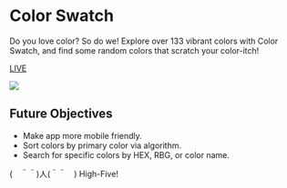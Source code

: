 # Color Swatch
Do you love color?  So do we!  Explore over 133 vibrant colors with Color Swatch, and find some random colors that scratch your color-itch!

[LIVE](https://kw-color-swatch.herokuapp.com/)

![](https://media3.giphy.com/media/sy9qzjyPzfi9NpkU3o/giphy.gif?cid=790b7611db5e09a6b41c2b1c8b8693d4e2313f0e8b5c2253&rid=giphy.gif)

## Future Objectives
* Make app more mobile friendly.
* Sort colors by primary color via algorithm.
* Search for specific colors by HEX, RBG, or color name.

(　＾＾)人(＾＾　) 
High-Five!
